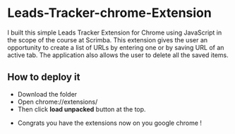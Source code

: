# Leads-Tracker-chrome-Extension

I built this simple Leads Tracker Extension for Chrome using JavaScript in the scope of the course at Scrimba.
This extension gives the user an opportunity to create a list of URLs by entering one or by saving URL of an active tab.
The application also allows the user to delete all the saved items.


## How to deploy  it 
- Download the folder 
- Open  chrome://extensions/ 
- Then click <strong>load unpacked</strong> button at the top.
* Congrats you have the extensions now on you google chrome !
